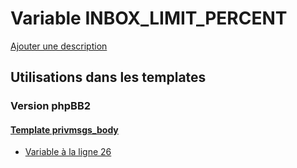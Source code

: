 # Variable INBOX_LIMIT_PERCENT
[Ajouter une description](https://fa-tvars.appspot.com/var/INBOX_LIMIT_PERCENT)

## Utilisations dans les templates

### Version phpBB2

#### [Template privmsgs_body](subsilver/privmsgs_body.md#readme)
* [Variable &agrave; la ligne 26](../subsilver/privmsgs_body.tpl#L26)